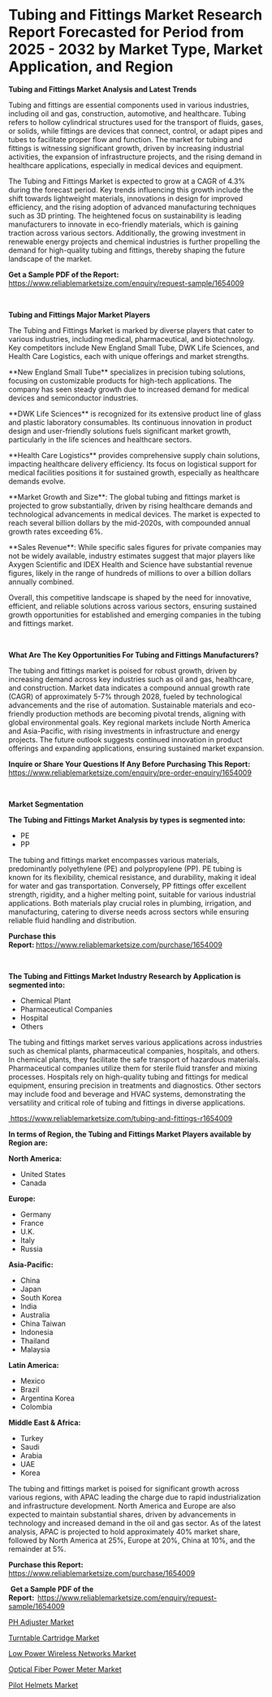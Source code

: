 <p><h1>Tubing and Fittings Market Research Report Forecasted for Period from 2025 -  2032 by Market Type, Market Application, and Region</h1></p><p><strong>Tubing and Fittings Market Analysis and Latest Trends</strong></p>
<p><p>Tubing and fittings are essential components used in various industries, including oil and gas, construction, automotive, and healthcare. Tubing refers to hollow cylindrical structures used for the transport of fluids, gases, or solids, while fittings are devices that connect, control, or adapt pipes and tubes to facilitate proper flow and function. The market for tubing and fittings is witnessing significant growth, driven by increasing industrial activities, the expansion of infrastructure projects, and the rising demand in healthcare applications, especially in medical devices and equipment.</p><p>The Tubing and Fittings Market is expected to grow at a CAGR of 4.3% during the forecast period. Key trends influencing this growth include the shift towards lightweight materials, innovations in design for improved efficiency, and the rising adoption of advanced manufacturing techniques such as 3D printing. The heightened focus on sustainability is leading manufacturers to innovate in eco-friendly materials, which is gaining traction across various sectors. Additionally, the growing investment in renewable energy projects and chemical industries is further propelling the demand for high-quality tubing and fittings, thereby shaping the future landscape of the market.</p></p>
<p><strong>Get a Sample PDF of the Report:&nbsp;</strong> <a href="https://www.reliablemarketsize.com/enquiry/request-sample/1654009?utm_campaign=1895&utm_medium=2&utm_source=Github&utm_content=ia&utm_term=07032025&utm_id=tubing-and-fittings">https://www.reliablemarketsize.com/enquiry/request-sample/1654009</a></p>
<p>&nbsp;</p>
<p><strong>Tubing and Fittings Major Market Players</strong></p>
<p><p>The Tubing and Fittings Market is marked by diverse players that cater to various industries, including medical, pharmaceutical, and biotechnology. Key competitors include New England Small Tube, DWK Life Sciences, and Health Care Logistics, each with unique offerings and market strengths.</p><p>**New England Small Tube** specializes in precision tubing solutions, focusing on customizable products for high-tech applications. The company has seen steady growth due to increased demand for medical devices and semiconductor industries. </p><p>**DWK Life Sciences** is recognized for its extensive product line of glass and plastic laboratory consumables. Its continuous innovation in product design and user-friendly solutions fuels significant market growth, particularly in the life sciences and healthcare sectors.</p><p>**Health Care Logistics** provides comprehensive supply chain solutions, impacting healthcare delivery efficiency. Its focus on logistical support for medical facilities positions it for sustained growth, especially as healthcare demands evolve.</p><p>**Market Growth and Size**: The global tubing and fittings market is projected to grow substantially, driven by rising healthcare demands and technological advancements in medical devices. The market is expected to reach several billion dollars by the mid-2020s, with compounded annual growth rates exceeding 6%.</p><p>**Sales Revenue**: While specific sales figures for private companies may not be widely available, industry estimates suggest that major players like Axygen Scientific and IDEX Health and Science have substantial revenue figures, likely in the range of hundreds of millions to over a billion dollars annually combined.</p><p>Overall, this competitive landscape is shaped by the need for innovative, efficient, and reliable solutions across various sectors, ensuring sustained growth opportunities for established and emerging companies in the tubing and fittings market.</p></p>
<p>&nbsp;</p>
<p><strong>What Are The Key Opportunities For Tubing and Fittings Manufacturers?</strong></p>
<p><p>The tubing and fittings market is poised for robust growth, driven by increasing demand across key industries such as oil and gas, healthcare, and construction. Market data indicates a compound annual growth rate (CAGR) of approximately 5-7% through 2028, fueled by technological advancements and the rise of automation. Sustainable materials and eco-friendly production methods are becoming pivotal trends, aligning with global environmental goals. Key regional markets include North America and Asia-Pacific, with rising investments in infrastructure and energy projects. The future outlook suggests continued innovation in product offerings and expanding applications, ensuring sustained market expansion.</p></p>
<p><strong>Inquire or Share Your Questions If Any Before Purchasing This Report:</strong> <a href="https://www.reliablemarketsize.com/enquiry/pre-order-enquiry/1654009?utm_campaign=1895&utm_medium=2&utm_source=Github&utm_content=ia&utm_term=07032025&utm_id=tubing-and-fittings">https://www.reliablemarketsize.com/enquiry/pre-order-enquiry/1654009</a></p>
<p>&nbsp;</p>
<p><strong>Market Segmentation</strong></p>
<p><strong>The Tubing and Fittings Market Analysis by types is segmented into:</strong></p>
<p><ul><li>PE</li><li>PP</li></ul></p>
<p><p>The tubing and fittings market encompasses various materials, predominantly polyethylene (PE) and polypropylene (PP). PE tubing is known for its flexibility, chemical resistance, and durability, making it ideal for water and gas transportation. Conversely, PP fittings offer excellent strength, rigidity, and a higher melting point, suitable for various industrial applications. Both materials play crucial roles in plumbing, irrigation, and manufacturing, catering to diverse needs across sectors while ensuring reliable fluid handling and distribution.</p></p>
<p><strong>Purchase this Report:&nbsp;</strong><a href="https://www.reliablemarketsize.com/purchase/1654009?utm_campaign=1895&utm_medium=2&utm_source=Github&utm_content=ia&utm_term=07032025&utm_id=tubing-and-fittings">https://www.reliablemarketsize.com/purchase/1654009</a></p>
<p>&nbsp;</p>
<p><strong>The Tubing and Fittings Market Industry Research by Application is segmented into:</strong></p>
<p><ul><li>Chemical Plant</li><li>Pharmaceutical Companies</li><li>Hospital</li><li>Others</li></ul></p>
<p><p>The tubing and fittings market serves various applications across industries such as chemical plants, pharmaceutical companies, hospitals, and others. In chemical plants, they facilitate the safe transport of hazardous materials. Pharmaceutical companies utilize them for sterile fluid transfer and mixing processes. Hospitals rely on high-quality tubing and fittings for medical equipment, ensuring precision in treatments and diagnostics. Other sectors may include food and beverage and HVAC systems, demonstrating the versatility and critical role of tubing and fittings in diverse applications.</p></p>
<p><a href="https://www.reliablemarketsize.com/tubing-and-fittings-r1654009?utm_campaign=1895&utm_medium=2&utm_source=Github&utm_content=ia&utm_term=07032025&utm_id=tubing-and-fittings">&nbsp;https://www.reliablemarketsize.com/tubing-and-fittings-r1654009</a></p>
<p><strong>In terms of Region, the Tubing and Fittings Market Players available by Region are:</strong></p>
<p>
    <p> <strong> North America: </strong>
        <ul>
            <li>United States</li>
            <li>Canada</li>
        </ul>
        </p> 
    <p> <strong> Europe: </strong>
        <ul>
            <li>Germany</li>
            <li>France</li>
            <li>U.K.</li>
            <li>Italy</li>
            <li>Russia</li>
        </ul>
        </p> 
    <p> <strong> Asia-Pacific: </strong>
        <ul>
            <li>China</li>
            <li>Japan</li>
            <li>South Korea</li>
            <li>India</li>
            <li>Australia</li>
            <li>China Taiwan</li>
            <li>Indonesia</li>
            <li>Thailand</li>
            <li>Malaysia</li>
        </ul>
        </p> 
    <p> <strong> Latin America: </strong>
        <ul>
            <li>Mexico</li>
            <li>Brazil</li>
            <li>Argentina Korea</li>
            <li>Colombia</li>
        </ul>
        </p> 
    <p> <strong> Middle East & Africa: </strong>
        <ul>
            <li>Turkey</li>
            <li>Saudi</li>
            <li>Arabia</li>
            <li>UAE</li>
            <li>Korea</li>
        </ul>
    </p>
    </p>
<p><p>The tubing and fittings market is poised for significant growth across various regions, with APAC leading the charge due to rapid industrialization and infrastructure development. North America and Europe are also expected to maintain substantial shares, driven by advancements in technology and increased demand in the oil and gas sector. As of the latest analysis, APAC is projected to hold approximately 40% market share, followed by North America at 25%, Europe at 20%, China at 10%, and the remainder at 5%.</p></p>
<p><strong>Purchase this Report: </strong><a href="https://www.reliablemarketsize.com/purchase/1654009?utm_campaign=1895&utm_medium=2&utm_source=Github&utm_content=ia&utm_term=07032025&utm_id=tubing-and-fittings">https://www.reliablemarketsize.com/purchase/1654009</a></p>
<p>&nbsp;<strong>Get a Sample PDF of the Report:&nbsp;&nbsp;</strong><a href="https://www.reliablemarketsize.com/enquiry/request-sample/1654009?utm_campaign=1895&utm_medium=2&utm_source=Github&utm_content=ia&utm_term=07032025&utm_id=tubing-and-fittings">https://www.reliablemarketsize.com/enquiry/request-sample/1654009</a></p>
<p><strong></strong></p>
<p><p><a href="https://github.com/buluckcapps2/Market-Research-Report-List-1/blob/main/ph-adjuster-market.md?utm_campaign=1895&utm_medium=2&utm_source=Github&utm_content=ia&utm_term=07032025&utm_id=tubing-and-fittings">PH Adjuster Market</a></p><p><a href="https://github.com/zemonarutaep/Market-Research-Report-List-1/blob/main/turntable-cartridge-market.md?utm_campaign=1895&utm_medium=2&utm_source=Github&utm_content=ia&utm_term=07032025&utm_id=tubing-and-fittings">Turntable Cartridge Market</a></p><p><a href="https://github.com/ujanoandryvw/Market-Research-Report-List-1/blob/main/low-power-wireless-networks-market.md?utm_campaign=1895&utm_medium=2&utm_source=Github&utm_content=ia&utm_term=07032025&utm_id=tubing-and-fittings">Low Power Wireless Networks Market</a></p><p><a href="https://github.com/donnypolan/Market-Research-Report-List-1/blob/main/optical-fiber-power-meter-market.md?utm_campaign=1895&utm_medium=2&utm_source=Github&utm_content=ia&utm_term=07032025&utm_id=tubing-and-fittings">Optical Fiber Power Meter Market</a></p><p><a href="https://github.com/BryceTownsendr/Market-Research-Report-List-7/blob/main/pilot-helmets-market.md?utm_campaign=1895&utm_medium=2&utm_source=Github&utm_content=ia&utm_term=07032025&utm_id=tubing-and-fittings">Pilot Helmets Market</a></p></p>